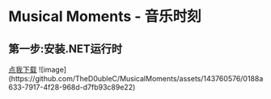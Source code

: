 <h1>Musical Moments - 音乐时刻</h1>
<h2>第一步:安装.NET运行时</h2>
<a href="https://download.visualstudio.microsoft.com/download/pr/5216ba35-4818-4ccc-bfea-423167b2c2e0/e879920a65ee5b5dc13d884d823b8469/dotnet-sdk-6.0.419-win-x64.zip">点我下载</a>
![image](https://github.com/TheD0ubleC/MusicalMoments/assets/143760576/0188a633-7917-4f28-968d-d7fb93c89e22)
